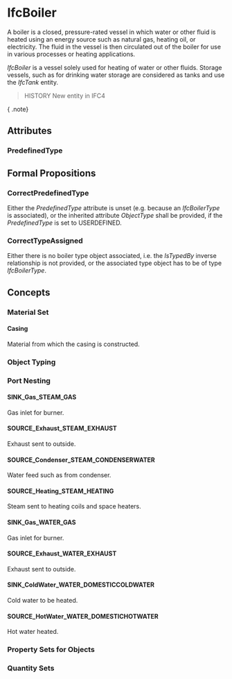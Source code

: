 # IfcBoiler

A boiler is a closed, pressure-rated vessel in which water or other fluid is heated using an energy source such as natural gas, heating oil, or electricity. The fluid in the vessel is then circulated out of the boiler for use in various processes or heating applications.

_IfcBoiler_ is a vessel solely used for heating of water or other fluids. Storage vessels, such as for drinking water storage are considered as tanks and use the _IfcTank_ entity.

> HISTORY  New entity in IFC4

{ .note}
>

## Attributes

### PredefinedType


## Formal Propositions

### CorrectPredefinedType
Either the _PredefinedType_ attribute is unset (e.g. because an _IfcBoilerType_ is associated), or the inherited attribute _ObjectType_ shall be provided, if the _PredefinedType_ is set to USERDEFINED.

### CorrectTypeAssigned
Either there is no boiler type object associated, i.e. the _IsTypedBy_ inverse relationship is not provided, or the associated type object has to be of type _IfcBoilerType_.

## Concepts

### Material Set



#### Casing

Material from which the casing is constructed.

### Object Typing



### Port Nesting



#### SINK_Gas_STEAM_GAS

Gas inlet for burner.

#### SOURCE_Exhaust_STEAM_EXHAUST

Exhaust sent to outside.

#### SOURCE_Condenser_STEAM_CONDENSERWATER

Water feed such as from condenser.

#### SOURCE_Heating_STEAM_HEATING

Steam sent to heating coils and space heaters.

#### SINK_Gas_WATER_GAS

Gas inlet for burner.

#### SOURCE_Exhaust_WATER_EXHAUST

Exhaust sent to outside.

#### SINK_ColdWater_WATER_DOMESTICCOLDWATER

Cold water to be heated.

#### SOURCE_HotWater_WATER_DOMESTICHOTWATER

Hot water heated.

### Property Sets for Objects



### Quantity Sets



